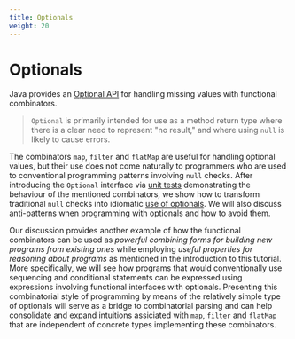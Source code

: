 ```yaml
---
title: Optionals
weight: 20
---
```


# Optionals

Java provides an 
[Optional API](https://docs.oracle.com/en/java/javase/14/docs/api/java.base/java/util/Optional.html)
for handling missing values with functional combinators.

> `Optional` is primarily intended for use as a method return type where there is a clear need to represent "no result," and where using `null` is likely to cause errors.

The combinators `map`, `filter` and `flatMap` are useful for handling optional values,
but their use does not come naturally to programmers who are used to 
conventional programming patterns involving `null` checks.
After introducing the `Optional` interface via [unit tests](tests/) 
demonstrating the behaviour of the mentioned combinators,
we show how to transform traditional `null` checks into idiomatic
[use of optionals](usage/).
We will also discuss anti-patterns when programming with optionals 
and how to avoid them.

Our discussion provides another example of how the functional combinators can be used
as *powerful combining forms for building new programs from existing ones*
while employing *useful properties for reasoning about programs*
as mentioned in the introduction to this tutorial.
More specifically, we will see how programs that would conventionally use
sequencing and conditional statements 
can be expressed using expressions involving functional interfaces with optionals.
Presenting this combinatorial style of programming
by means of the relatively simple type of optionals
will serve as a bridge to combinatorial parsing
and can help consolidate and expand intuitions assiciated with `map`, `filter` and `flatMap`
that are independent of concrete types implementing these combinators.

